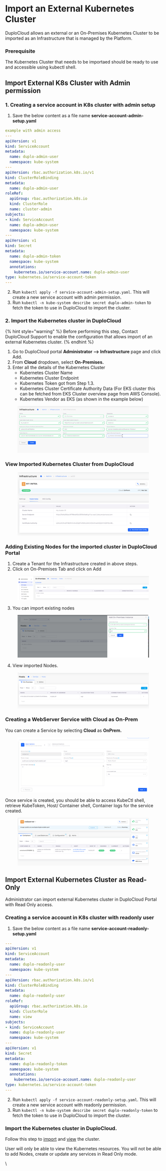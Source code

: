 # Import an External Kubernetes Cluster

DuploCloud allows an external or an On-Premises Kubernetes Cluster to be imported as an Infrastructure that is managed by the Platform.

### Prerequisite

The Kubernetes Cluster that needs to be importaed should be ready to use and accessible using kubectl shell.

## Import External K8s Cluster with Admin permission

### 1. Creating a service account in K8s cluster with admin setup

1. Save the below content as a file name **service-account-admin-setup.yaml**

```yaml
example with admin access
---
apiVersion: v1
kind: ServiceAccount
metadata:
  name: duplo-admin-user
  namespace: kube-system
---
apiVersion: rbac.authorization.k8s.io/v1
kind: ClusterRoleBinding
metadata:
  name: duplo-admin-user
roleRef:
  apiGroup: rbac.authorization.k8s.io
  kind: ClusterRole
  name: cluster-admin
subjects:
- kind: ServiceAccount
  name: duplo-admin-user
  namespace: kube-system
---
apiVersion: v1
kind: Secret
metadata:
  name: duplo-admin-token
  namespace: kube-system
  annotations:
    kubernetes.io/service-account.name: duplo-admin-user
type: kubernetes.io/service-account-token
---
```

2. Run `kubectl apply -f service-account-admin-setup.yaml`. This will create a new service account with admin permission.
3. Run `kubectl -n kube-system describe secret duplo-admin-token` to fetch the token to use in DuploCloud to import the cluster.

### 2. Import the Kubernetes cluster in DuploCloud

{% hint style="warning" %}
Before performing this step, Contact DuploCloud Support to enable the configuration that allows import of an external Kubernetes cluster.
{% endhint %}

1. Go to DuploCloud portal **Administrator --> Infrastructure** page and click Add.
2. From **Cloud** dropdown, select **On-Premises.**
3. Enter all the details of the Kubernetes Cluster&#x20;
   * Kubernetes Cluster Name
   * Kubernetes Cluster Endpoint
   * Kubernetes Token got from Step 1.3.
   * Kubernetes Cluster Certificate Authority Data (For EKS cluster this can be fetched from EKS Cluster overview page from AWS Console).&#x20;
   * Kubernetes Vendor as EKS (as shown in the example below)

<figure><img src="../.gitbook/assets/image (163).png" alt=""><figcaption></figcaption></figure>

### View Imported Kubernetes Cluster from DuploCloud

<figure><img src="../.gitbook/assets/image (164).png" alt=""><figcaption></figcaption></figure>

### Adding Existing Nodes for the imported cluster in DuploCloud Portal

1. Create a Tenant for the Infrastructure created in above steps.
2. Click on On-Premises Tab and click on Add

<figure><img src="../.gitbook/assets/image (169).png" alt=""><figcaption></figcaption></figure>

3. You can import existing nodes

<figure><img src="../.gitbook/assets/image (166).png" alt=""><figcaption></figcaption></figure>

4. View imported Nodes.

<figure><img src="../.gitbook/assets/image (167).png" alt=""><figcaption></figcaption></figure>

### Creating a WebServer Service with Cloud as On-Prem

You can create a Service by selecting **Cloud** as **OnPrem.**

<figure><img src="../.gitbook/assets/image (168).png" alt=""><figcaption></figcaption></figure>

Once service is created, you should be able to access KubeCtl shell, retrieve KubeToken, Host/ Container shell, Container logs for the service created.

<figure><img src="../.gitbook/assets/image (170).png" alt=""><figcaption></figcaption></figure>

## Import External Kubernetes Cluster as Read-Only

Administrator can import external Kubernetes cluster in DuploCloud Portal with Read Only access.

### Creating a service account in K8s cluster with **readonly** user

1. Save the below content as a file name **service-account-readonly-setup.yaml**

```yaml
---
apiVersion: v1
kind: ServiceAccount
metadata:
  name: duplo-readonly-user
  namespace: kube-system
---
apiVersion: rbac.authorization.k8s.io/v1
kind: ClusterRoleBinding
metadata:
  name: duplo-readonly-user
roleRef:
  apiGroup: rbac.authorization.k8s.io
  kind: ClusterRole
  name: view
subjects:
- kind: ServiceAccount
  name: duplo-readonly-user
  namespace: kube-system
---
apiVersion: v1
kind: Secret
metadata:
  name: duplo-readonly-token
  namespace: kube-system
  annotations:
    kubernetes.io/service-account.name: duplo-readonly-user
type: kubernetes.io/service-account-token
---
```

2. Run `kubectl apply -f service-account-readonly-setup.yaml`. This will create a new service account with readonly permission.
3. Run `kubectl -n kube-system describe secret duplo-readonly-token` to fetch the token to use in DuploCloud to import the cluster.

### Import the Kubernetes cluster in DuploCloud.&#x20;

Follow this step to [import](import-an-external-kubernetes-cluster.md#id-2.-import-the-kubernetes-cluster-in-duplocloud) and [view](import-an-external-kubernetes-cluster.md#view-imported-kubernetes-cluster-from-duplocloud) the cluster.

User will only be able to view the Kubernetes resources. You will not be able to add Nodes, create or update any services in Read Only mode.

\
